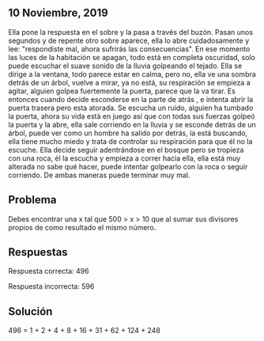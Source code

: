 ## 10 Noviembre, 2019
Ella pone la respuesta en el sobre y la pasa a través del buzón. Pasan unos segundos y de repente otro sobre aparece, ella lo abre cuidadosamente y lee: "respondiste mal, ahora sufrirás las consecuencias". En ese momento las luces de la habitación se apagan, todo está en completa oscuridad, solo puede escuchar el suave sonido de la lluvia golpeando el tejado. Ella se dirige a la ventana, todo parece estar en calma, pero no, ella ve una sombra detrás de un árbol, vuelve a mirar, ya no está, su respiración se empieza a agitar, alguien golpea fuertemente la puerta, parece que la va tirar. Es entonces cuando decide esconderse en la parte de atrás , e intenta abrir la puerta trasera pero esta atorada. Se escucha un ruido, alguien ha tumbado la puerta, ahora su vida está en juego así que con todas sus fuerzas golpeó la puerta y la abre, ella sale corriendo en la lluvia y se esconde detrás de un árbol, puede ver como un hombre ha salido por detrás, la está buscando, ella tiene mucho miedo y trata de controlar su respiración para que él no la escuche. Ella decide seguir adentrándose en el bosque pero se tropieza con una roca, él la escucha y empieza a correr hacia ella, ella está muy alterada no sabe qué hacer, puede intentar golpearlo con la roca o seguir corriendo. De ambas maneras puede terminar muy mal.

## Problema
Debes encontrar una x tal que 500 > x > 10 que al sumar sus divisores propios de como resultado el mismo número.

## Respuestas
Respuesta correcta: 496



Respuesta incorrecta: 596

## Solución 
496 = 1 + 2 + 4 + 8 + 16 + 31 + 62 + 124 + 248
